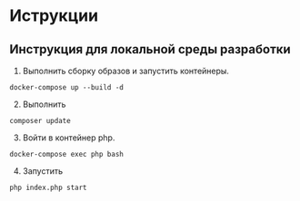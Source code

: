 # Иструкции

## Инструкция для локальной среды разработки

1. Выполнить сборку образов и запустить контейнеры.
````
docker-compose up --build -d
````
2. Выполнить
````
composer update
````
3. Войти в контейнер php.
````
docker-compose exec php bash

````

4. Запустить
````
php index.php start
````